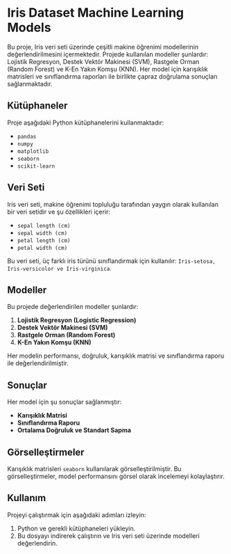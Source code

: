 # Iris Dataset Machine Learning Models

Bu proje, Iris veri seti üzerinde çeşitli makine öğrenimi modellerinin değerlendirilmesini içermektedir. Projede kullanılan modeller şunlardır: Lojistik Regresyon, Destek Vektör Makinesi (SVM), Rastgele Orman (Random Forest) ve K-En Yakın Komşu (KNN). Her model için karışıklık matrisleri ve sınıflandırma raporları ile birlikte çapraz doğrulama sonuçları sağlanmaktadır.

## Kütüphaneler

Proje aşağıdaki Python kütüphanelerini kullanmaktadır:

- `pandas`
- `numpy`
- `matplotlib`
- `seaborn`
- `scikit-learn`

## Veri Seti

Iris veri seti, makine öğrenimi topluluğu tarafından yaygın olarak kullanılan bir veri setidir ve şu özellikleri içerir:

- `sepal length (cm)`
- `sepal width (cm)`
- `petal length (cm)`
- `petal width (cm)`

Bu veri seti, üç farklı iris türünü sınıflandırmak için kullanılır: `Iris-setosa, Iris-versicolor ve Iris-virginica`.

## Modeller

Bu projede değerlendirilen modeller şunlardır:

1. **Lojistik Regresyon (Logistic Regression)**
2. **Destek Vektör Makinesi (SVM)**
3. **Rastgele Orman (Random Forest)**
4. **K-En Yakın Komşu (KNN)**

Her modelin performansı, doğruluk, karışıklık matrisi ve sınıflandırma raporu ile değerlendirilmiştir.

## Sonuçlar

Her model için şu sonuçlar sağlanmıştır:

- **Karışıklık Matrisi**
- **Sınıflandırma Raporu**
- **Ortalama Doğruluk ve Standart Sapma**

## Görselleştirmeler

Karışıklık matrisleri `seaborn` kullanılarak görselleştirilmiştir. Bu görselleştirmeler, model performansını görsel olarak incelemeyi kolaylaştırır.

## Kullanım

Projeyi çalıştırmak için aşağıdaki adımları izleyin:

1. Python ve gerekli kütüphaneleri yükleyin.
2. Bu dosyayı indirerek çalıştırın ve Iris veri seti üzerinde modelleri değerlendirin.
